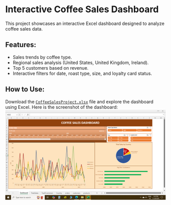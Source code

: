 # Interactive Coffee Sales Dashboard

This project showcases an interactive Excel dashboard designed to analyze coffee sales data. 

## Features:
- Sales trends by coffee type.
- Regional sales analysis (United States, United Kingdom, Ireland).
- Top 5 customers based on revenue.
- Interactive filters for date, roast type, size, and loyalty card status.

## How to Use:
Download the [`CoffeeSalesProject.xlsx`](CoffeeSalesAnalysis/CoffeeOrdersProject.xlsx) file and explore the dashboard using Excel.
Here is the screenshot of the dashboard: ![Dashboard Screenshot](CoffeeSalesAnalysis/CoffeeSalesDashboard.png)
